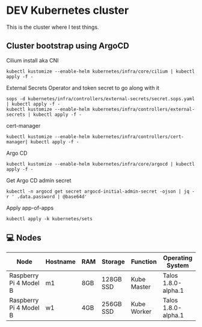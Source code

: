 # DEV Kubernetes cluster

This is the cluster where I test things.


## Cluster bootstrap using ArgoCD

Cilium install aka CNI

```shell
kubectl kustomize --enable-helm kubernetes/infra/core/cilium | kubectl apply -f -
```

External Secrets Operator and token secret to go along with it
```shell
sops -d kubernetes/infra/controllers/external-secrets/secret.sops.yaml | kubectl apply -f -
kubectl kustomize --enable-helm kubernetes/infra/controllers/external-secrets | kubectl apply -f -
```

cert-manager
```shell
kubectl kustomize --enable-helm kubernetes/infra/controllers/cert-manager| kubectl apply -f -
```

Argo CD
```shell
kubectl kustomize --enable-helm kubernetes/infra/core/argocd | kubectl apply -f -
```

Get Argo CD admin secret

```shell
kubectl -n argocd get secret argocd-initial-admin-secret -ojson | jq -r ' .data.password | @base64d'
```

Apply app-of-apps

```shell
kubectl apply -k kubernetes/sets
```



## 💻 Nodes
| Node                   | Hostname | RAM | Storage   | Function    | Operating System    |
|------------------------|----------|-----|-----------|-------------|---------------------|
| Raspberry Pi 4 Model B | m1       | 8GB | 128GB SSD | Kube Master | Talos 1.8.0-alpha.1 |
| Raspberry Pi 4 Model B | w1       | 4GB | 256GB SSD | Kube Worker | Talos 1.8.0-alpha.1 |
